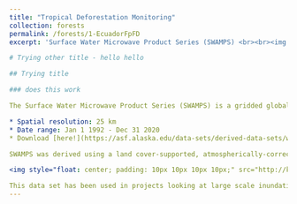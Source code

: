 ```yaml
---
title: "Tropical Deforestation Monitoring"
collection: forests
permalink: /forests/1-EcuadorFpFD
excerpt: 'Surface Water Microwave Product Series (SWAMPS) <br><br><img src="http://katjensen.github.io/images/research/SWAMPS/SWAMPS-map-example.png" width=250>'

# Trying other title - hello hello

## Trying title

### does this work

The Surface Water Microwave Product Series (SWAMPS) is a gridded global surface water fraction product derived from combined passive-active microwave datasets (SSM/I, SSMIS, ERS, QuikSCAT, ASCAT). Its development was supported by the [NASA MEaSURES Program](https://www.google.com/url?q=https%3A%2F%2Fearthdata.nasa.gov%2Fcommunity%2Fcommunity-data-system-programs%2Fmeasures-projects%2Fan-inundated-wetlands-esdr&sa=D)

* Spatial resolution: 25 km
* Date range: Jan 1 1992 - Dec 31 2020
* Download [here!](https://asf.alaska.edu/data-sets/derived-data-sets/wetlands-measures/wetlands-measures-product-downloads/)

SWAMPS was derived using a land cover-supported, atmospherically-corrected dynamic mixture model applied to 20+ years of combined, daily, passive/active microwave remote sensing data. Learn more

<img style="float: center; padding: 10px 10px 10px 10px;" src="http://katjensen.github.io/images/research/SWAMPS/SWAMPS-workflow.png" width=800>

This data set has been used in projects looking at large scale inundation patterns and methane modeling in wetlands across the globe.
---
```

